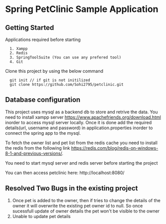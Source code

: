 # Spring PetClinic Sample Application

## Getting Started

   Applications required before starting
   
      1. Xampp
      2. Redis
      3. SpringToolSuite (You can use any prefered tool)
      4. Git
   
   Clone this project by using the below command
      
      git init // if git is not initilized
      git clone https://github.com/Sohi2795/petclinic.git

## Database configuration
   This project uses mysql as a backend db to store and retrive the data. You need to install xampp server https://www.apachefriends.org/download.html inorder to access mysql server locally. Once it is done add the required details(url, username and password) in application.properties inorder to connect the spring app to the mysql.
     
   To fetch the owner list and pet list from the redis cache you need to install the redis from the following link https://redis.com/blog/redis-on-windows-8-1-and-previous-versions/.


You need to start mysql server and redis server before starting the project

You can then access petclinic here: http://localhost:8080/


 ## Resolved Two Bugs in the existing project
 1. Once pet is added to the owner, then if tries to change the details of the owner it will overwrite the existing pet owner id to null. So once sucessfull update of owner details the pet won't be visible to the owner 
 2. Unable to update pet details
